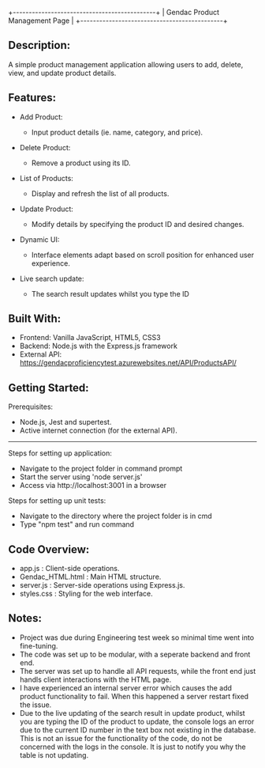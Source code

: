 +---------------------------------------------+
|       Gendac Product Management Page        |
+---------------------------------------------+

Description:
------------
A simple product management application allowing users to add, 
    delete, view, and update product details.

Features:
---------
- Add Product: 
  - Input product details (ie. name, category, and price).
  
- Delete Product: 
  - Remove a product using its ID.
  
- List of Products: 
  - Display and refresh the list of all products.
  
- Update Product: 
  - Modify details by specifying the product ID and desired changes.

- Dynamic UI: 
  - Interface elements adapt based on scroll position for enhanced user experience.

- Live search update:
  - The search result updates whilst you type the ID

Built With:
-----------

- Frontend: Vanilla JavaScript, HTML5, CSS3
- Backend: Node.js with the Express.js framework
- External API: https://gendacproficiencytest.azurewebsites.net/API/ProductsAPI/

Getting Started:
----------------
Prerequisites:
  * Node.js, Jest and supertest.
  * Active internet connection (for the external API).

---------------

Steps for setting up application:
* Navigate to the project folder in command prompt
* Start the server using 'node server.js'
* Access via http://localhost:3001 in a browser

Steps for setting up unit tests:
* Navigate to the directory where the project folder is in cmd
* Type "npm test" and run command

Code Overview:
--------------
- app.js           : Client-side operations.
- Gendac_HTML.html : Main HTML structure.
- server.js        : Server-side operations using Express.js.
- styles.css       : Styling for the web interface.

Notes:
------
- Project was due during Engineering test week so minimal time went into fine-tuning.
- The code was set up to be modular, with a seperate backend and front end.
- The server was set up to handle all API requests, while the front end just handls client interactions with the HTML page. 
- I have experienced an internal server error which causes the add product functionality to fail. When this happened a server restart fixed the issue.
- Due to the live updating of the search result in update product, whilst you are typing the ID of the product to update, the console logs an error due to the current ID number in the text box not existing in the database. This is not an issue for the functionality of the code, do not be concerned with the logs in the console. It is just to notify you why the table is not updating.

